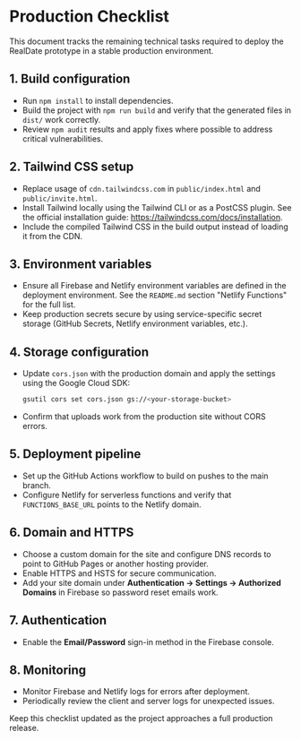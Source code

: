 # Production Checklist

This document tracks the remaining technical tasks required to deploy the RealDate prototype in a stable production environment.

## 1. Build configuration
- Run `npm install` to install dependencies.
- Build the project with `npm run build` and verify that the generated files in `dist/` work correctly.
- Review `npm audit` results and apply fixes where possible to address critical vulnerabilities.

## 2. Tailwind CSS setup
- Replace usage of `cdn.tailwindcss.com` in `public/index.html` and `public/invite.html`.
- Install Tailwind locally using the Tailwind CLI or as a PostCSS plugin. See the official installation guide: <https://tailwindcss.com/docs/installation>.
- Include the compiled Tailwind CSS in the build output instead of loading it from the CDN.

## 3. Environment variables
- Ensure all Firebase and Netlify environment variables are defined in the deployment environment. See the `README.md` section "Netlify Functions" for the full list.
- Keep production secrets secure by using service-specific secret storage (GitHub Secrets, Netlify environment variables, etc.).

## 4. Storage configuration
- Update `cors.json` with the production domain and apply the settings using the Google Cloud SDK:
  ```bash
  gsutil cors set cors.json gs://<your-storage-bucket>
  ```
- Confirm that uploads work from the production site without CORS errors.

## 5. Deployment pipeline
- Set up the GitHub Actions workflow to build on pushes to the main branch.
- Configure Netlify for serverless functions and verify that `FUNCTIONS_BASE_URL` points to the Netlify domain.

## 6. Domain and HTTPS
- Choose a custom domain for the site and configure DNS records to point to GitHub Pages or another hosting provider.
- Enable HTTPS and HSTS for secure communication.
- Add your site domain under **Authentication → Settings → Authorized Domains** in Firebase so password reset emails work.

## 7. Authentication
- Enable the **Email/Password** sign-in method in the Firebase console.

## 8. Monitoring
- Monitor Firebase and Netlify logs for errors after deployment.
- Periodically review the client and server logs for unexpected issues.

Keep this checklist updated as the project approaches a full production release.
